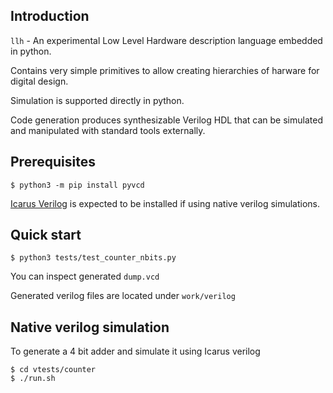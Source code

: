 ## Introduction

`llh` - An experimental Low Level Hardware description language embedded in python.

Contains very simple primitives to allow creating hierarchies of harware for digital design.

Simulation is supported directly in python. 

Code generation produces synthesizable Verilog HDL that can be simulated and manipulated with standard tools externally.

## Prerequisites

    $ python3 -m pip install pyvcd

  [Icarus Verilog](https://en.wikipedia.org/wiki/Icarus_Verilog) is expected to be installed if using native verilog simulations.

## Quick start

    $ python3 tests/test_counter_nbits.py

You can inspect generated `dump.vcd`

Generated verilog files are located under `work/verilog`

## Native verilog simulation

To generate a 4 bit adder and simulate it using Icarus verilog

    $ cd vtests/counter
    $ ./run.sh


